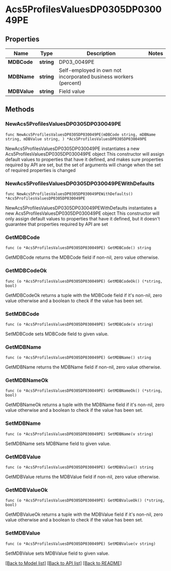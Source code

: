 # Acs5ProfilesValuesDP0305DP030049PE

## Properties

Name | Type | Description | Notes
------------ | ------------- | ------------- | -------------
**MDBCode** | **string** | DP03_0049PE | 
**MDBName** | **string** | Self-employed in own not incorporated business workers (percent) | 
**MDBValue** | **string** | Field value | 

## Methods

### NewAcs5ProfilesValuesDP0305DP030049PE

`func NewAcs5ProfilesValuesDP0305DP030049PE(mDBCode string, mDBName string, mDBValue string, ) *Acs5ProfilesValuesDP0305DP030049PE`

NewAcs5ProfilesValuesDP0305DP030049PE instantiates a new Acs5ProfilesValuesDP0305DP030049PE object
This constructor will assign default values to properties that have it defined,
and makes sure properties required by API are set, but the set of arguments
will change when the set of required properties is changed

### NewAcs5ProfilesValuesDP0305DP030049PEWithDefaults

`func NewAcs5ProfilesValuesDP0305DP030049PEWithDefaults() *Acs5ProfilesValuesDP0305DP030049PE`

NewAcs5ProfilesValuesDP0305DP030049PEWithDefaults instantiates a new Acs5ProfilesValuesDP0305DP030049PE object
This constructor will only assign default values to properties that have it defined,
but it doesn't guarantee that properties required by API are set

### GetMDBCode

`func (o *Acs5ProfilesValuesDP0305DP030049PE) GetMDBCode() string`

GetMDBCode returns the MDBCode field if non-nil, zero value otherwise.

### GetMDBCodeOk

`func (o *Acs5ProfilesValuesDP0305DP030049PE) GetMDBCodeOk() (*string, bool)`

GetMDBCodeOk returns a tuple with the MDBCode field if it's non-nil, zero value otherwise
and a boolean to check if the value has been set.

### SetMDBCode

`func (o *Acs5ProfilesValuesDP0305DP030049PE) SetMDBCode(v string)`

SetMDBCode sets MDBCode field to given value.


### GetMDBName

`func (o *Acs5ProfilesValuesDP0305DP030049PE) GetMDBName() string`

GetMDBName returns the MDBName field if non-nil, zero value otherwise.

### GetMDBNameOk

`func (o *Acs5ProfilesValuesDP0305DP030049PE) GetMDBNameOk() (*string, bool)`

GetMDBNameOk returns a tuple with the MDBName field if it's non-nil, zero value otherwise
and a boolean to check if the value has been set.

### SetMDBName

`func (o *Acs5ProfilesValuesDP0305DP030049PE) SetMDBName(v string)`

SetMDBName sets MDBName field to given value.


### GetMDBValue

`func (o *Acs5ProfilesValuesDP0305DP030049PE) GetMDBValue() string`

GetMDBValue returns the MDBValue field if non-nil, zero value otherwise.

### GetMDBValueOk

`func (o *Acs5ProfilesValuesDP0305DP030049PE) GetMDBValueOk() (*string, bool)`

GetMDBValueOk returns a tuple with the MDBValue field if it's non-nil, zero value otherwise
and a boolean to check if the value has been set.

### SetMDBValue

`func (o *Acs5ProfilesValuesDP0305DP030049PE) SetMDBValue(v string)`

SetMDBValue sets MDBValue field to given value.



[[Back to Model list]](../README.md#documentation-for-models) [[Back to API list]](../README.md#documentation-for-api-endpoints) [[Back to README]](../README.md)



